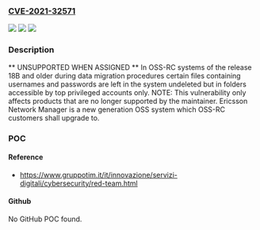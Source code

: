 ### [CVE-2021-32571](https://cve.mitre.org/cgi-bin/cvename.cgi?name=CVE-2021-32571)
![](https://img.shields.io/static/v1?label=Product&message=n%2Fa&color=blue)
![](https://img.shields.io/static/v1?label=Version&message=n%2Fa&color=blue)
![](https://img.shields.io/static/v1?label=Vulnerability&message=n%2Fa&color=brighgreen)

### Description

** UNSUPPORTED WHEN ASSIGNED ** In OSS-RC systems of the release 18B and older during data migration procedures certain files containing usernames and passwords are left in the system undeleted but in folders accessible by top privileged accounts only. NOTE: This vulnerability only affects products that are no longer supported by the maintainer. Ericsson Network Manager is a new generation OSS system which OSS-RC customers shall upgrade to.

### POC

#### Reference
- https://www.gruppotim.it/it/innovazione/servizi-digitali/cybersecurity/red-team.html

#### Github
No GitHub POC found.

